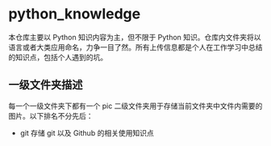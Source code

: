 # python_knowledge
本仓库主要以 Python 知识内容为主，但不限于 Python 知识。仓库内文件夹将以语言或者大类应用命名，力争一目了然。所有上传信息都是个人在工作学习中总结的知识点，包括个人遇到的坑。

## 一级文件夹描述
每一个一级文件夹下都有一个 pic 二级文件夹用于存储当前文件夹中文件内需要的图片。以下排名不分先后：
* git 存储 git 以及 Github 的相关使用知识点